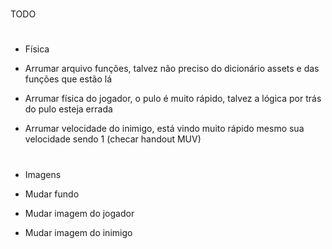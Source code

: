 #
TODO

#
* Física
- Arrumar arquivo funções, talvez não preciso do dicionário assets e das funções que estão lá

- Arrumar física do jogador, o pulo é muito rápido, talvez a lógica por trás do pulo esteja errada

- Arrumar velocidade do inimigo, está vindo muito rápido mesmo sua velocidade sendo 1 (checar handout MUV)


#
* Imagens
- Mudar fundo

- Mudar imagem do jogador

- Mudar imagem do inimigo

